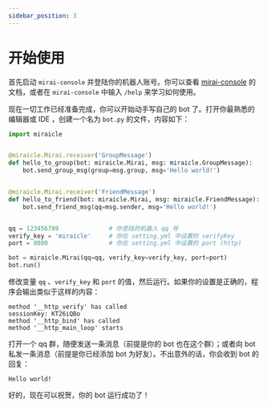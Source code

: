 ```yaml
---
sidebar_position: 3
---
```


# 开始使用

首先启动 `mirai-console` 并登陆你的机器人账号。你可以查看 [mirai-console](https://github.com/mamoe/mirai-console) 的文档，或者在 `mirai-console` 中输入 `/help` 来学习如何使用。

现在一切工作已经准备完成，你可以开始动手写自己的 bot 了。打开你最熟悉的编辑器或 IDE ，创建一个名为 `bot.py` 的文件，内容如下：

``` python
import miraicle


@miraicle.Mirai.receiver('GroupMessage')
def hello_to_group(bot: miraicle.Mirai, msg: miraicle.GroupMessage):
    bot.send_group_msg(group=msg.group, msg='Hello world!')


@miraicle.Mirai.receiver('FriendMessage')
def hello_to_friend(bot: miraicle.Mirai, msg: miraicle.FriendMessage):
    bot.send_friend_msg(qq=msg.sender, msg='Hello world!')


qq = 123456789              # 你登陆的机器人 qq 号
verify_key = 'miraicle'     # 你在 setting.yml 中设置的 verifyKey
port = 8080                 # 你在 setting.yml 中设置的 port (http)

bot = miraicle.Mirai(qq=qq, verify_key=verify_key, port=port)
bot.run()
```

修改变量 `qq` 、`verify_key` 和 `port` 的值，然后运行。如果你的设置是正确的，程序会输出类似于这样的内容：

```
method '__http_verify' has called
sessionKey: KT26iQBo
method '__http_bind' has called
method '__http_main_loop' starts
```

打开一个 qq 群，随便发送一条消息（前提是你的 bot 也在这个群）；或者向 bot 私发一条消息（前提是你已经添加 bot 为好友）。不出意外的话，你会收到 bot 的回复：

```
Hello world!
```

好的，现在可以祝贺，你的 bot 运行成功了！
